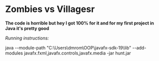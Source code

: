 <h1>Zombies vs Villagesr</h1>

**The code is horrible but hey I got 100% for it and for my first project in Java it's pretty good**

*Running instructions:*

java --module-path "C:\Users\dmrom\OOP\javafx-sdk-19\lib" --add-modules javafx.fxml,javafx.controls,javafx.media -jar hunt.jar
